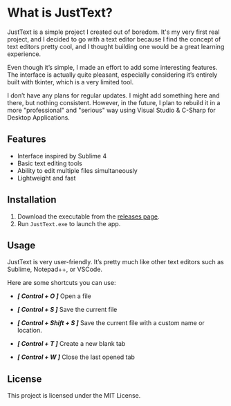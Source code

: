 # What is JustText?

JustText is a simple project I created out of boredom. It's my very first real project, and I decided to go with a text editor because I find the concept of text editors pretty cool, and I thought building one would be a great learning experience.

Even though it’s simple, I made an effort to add some interesting features. The interface is actually quite pleasant, especially considering it’s entirely built with tkinter, which is a very limited tool.

I don’t have any plans for regular updates. I might add something here and there, but nothing consistent. However, in the future, I plan to rebuild it in a more "professional" and "serious" way using Visual Studio & C-Sharp for Desktop Applications.

## Features

- Interface inspired by Sublime 4
- Basic text editing tools
- Ability to edit multiple files simultaneously
- Lightweight and fast

## Installation

1. Download the executable from the [releases page](https://github.com/weslleytavars/JustText/releases).
2. Run `JustText.exe` to launch the app.

## Usage

JustText is very user-friendly. It’s pretty much like other text editors such as Sublime, Notepad++, or VSCode.

Here are some shortcuts you can use:

- ***[ Control + O ]*** Open a file
- ***[ Control + S ]*** Save the current file
- ***[ Control + Shift + S ]*** Save the current file with a custom name or location.

- ***[ Control + T ]*** Create a new blank tab
- ***[ Control + W ]*** Close the last opened tab

## License

This project is licensed under the MIT License.